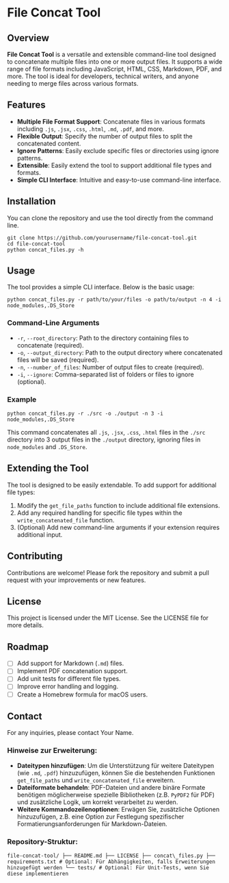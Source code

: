 # File Concat Tool

## Overview
**File Concat Tool** is a versatile and extensible command-line tool designed to concatenate multiple files into one or more output files. It supports a wide range of file formats including JavaScript, HTML, CSS, Markdown, PDF, and more. The tool is ideal for developers, technical writers, and anyone needing to merge files across various formats.

## Features
- **Multiple File Format Support**: Concatenate files in various formats including `.js`, `.jsx`, `.css`, `.html`, `.md`, `.pdf`, and more.
- **Flexible Output**: Specify the number of output files to split the concatenated content.
- **Ignore Patterns**: Easily exclude specific files or directories using ignore patterns.
- **Extensible**: Easily extend the tool to support additional file types and formats.
- **Simple CLI Interface**: Intuitive and easy-to-use command-line interface.

## Installation
You can clone the repository and use the tool directly from the command line.

```
git clone https://github.com/yourusername/file-concat-tool.git
cd file-concat-tool
python concat_files.py -h
```

## Usage

The tool provides a simple CLI interface. Below is the basic usage:

`python concat_files.py -r path/to/your/files -o path/to/output -n 4 -i node_modules,.DS_Store` 

### Command-Line Arguments

- `-r`, `--root_directory`: Path to the directory containing files to concatenate (required).
- `-o`, `--output_directory`: Path to the output directory where concatenated files will be saved (required).
- `-n`, `--number_of_files`: Number of output files to create (required).
- `-i`, `--ignore`: Comma-separated list of folders or files to ignore (optional).

### Example

`python concat_files.py -r ./src -o ./output -n 3 -i node_modules,.DS_Store` 

This command concatenates all `.js`, `.jsx`, `.css`, `.html` files in the `./src` directory into 3 output files in the `./output` directory, ignoring files in `node_modules` and `.DS_Store`.

## Extending the Tool

The tool is designed to be easily extendable. To add support for additional file types:

1. Modify the `get_file_paths` function to include additional file extensions.
2. Add any required handling for specific file types within the `write_concatenated_file` function.
3. (Optional) Add new command-line arguments if your extension requires additional input.

## Contributing

Contributions are welcome! Please fork the repository and submit a pull request with your improvements or new features.

## License

This project is licensed under the MIT License. See the LICENSE file for more details.

## Roadmap

- [ ]  Add support for Markdown (`.md`) files.
- [ ]  Implement PDF concatenation support.
- [ ]  Add unit tests for different file types.
- [ ]  Improve error handling and logging.
- [ ]  Create a Homebrew formula for macOS users.

## Contact

For any inquiries, please contact Your Name.

### Hinweise zur Erweiterung:
- **Dateitypen hinzufügen**: Um die Unterstützung für weitere Dateitypen (wie `.md`, `.pdf`) hinzuzufügen, können Sie die bestehenden Funktionen `get_file_paths` und `write_concatenated_file` erweitern.
- **Dateiformate behandeln**: PDF-Dateien und andere binäre Formate benötigen möglicherweise spezielle Bibliotheken (z.B. `PyPDF2` für PDF) und zusätzliche Logik, um korrekt verarbeitet zu werden.
- **Weitere Kommandozeilenoptionen**: Erwägen Sie, zusätzliche Optionen hinzuzufügen, z.B. eine Option zur Festlegung spezifischer Formatierungsanforderungen für Markdown-Dateien.

### Repository-Struktur:
 
```
file-concat-tool/ ├── README.md ├── LICENSE ├── concat\_files.py ├── requirements.txt # Optional: Für Abhängigkeiten, falls Erweiterungen hinzugefügt werden └── tests/ # Optional: Für Unit-Tests, wenn Sie diese implementieren
```
